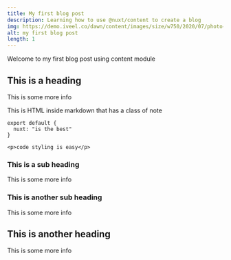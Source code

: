 ```yaml
---
title: My first blog post
description: Learning how to use @nuxt/content to create a blog
img: https://demo.iveel.co/dawn/content/images/size/w750/2020/07/photo-1516062423079-7ca13cdc7f5a.jpeg
alt: my first blog post
length: 1
---
```


Welcome to my first blog post using content module

## This is a heading

This is some more info

<div class="bg-blue-500 text-white p-4 mb-4">
  This is HTML inside markdown that has a class of note
</div>

```js[nuxt.config.js]
export default {
  nuxt: "is the best"
}
```
```html[my-first-blog-post.md]
<p>code styling is easy</p>
```
### This is a sub heading

This is some more info

### This is another sub heading

This is some more info

## This is another heading

This is some more info

